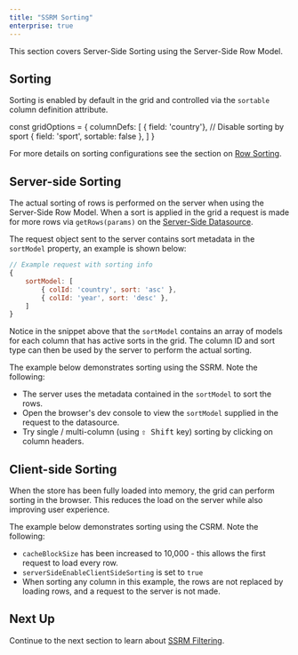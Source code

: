```yaml
---
title: "SSRM Sorting"
enterprise: true
---
```


This section covers Server-Side Sorting using the Server-Side Row Model.

## Sorting

Sorting is enabled by default in the grid and controlled via the `sortable` column definition attribute.


<snippet>
const gridOptions = {
    columnDefs: [
        { field: 'country'},
        // Disable sorting by sport
        { field: 'sport', sortable: false },
    ]
}
</snippet>

For more details on sorting configurations see the section on [Row Sorting](/row-sorting/).

## Server-side Sorting

The actual sorting of rows is performed on the server when using the Server-Side Row Model. When a sort is applied in the
grid a request is made for more rows via `getRows(params)` on the [Server-Side Datasource](/server-side-model-datasource/).

The request object sent to the server contains sort metadata in the `sortModel` property, an example is shown below:

```js
// Example request with sorting info
{
    sortModel: [
        { colId: 'country', sort: 'asc' },
        { colId: 'year', sort: 'desc' },
    ]
}
```

Notice in the snippet above that the `sortModel` contains an array of models for each column that has active sorts in 
the grid. The column ID and sort type can then be used by the server to perform the actual sorting.

The example below demonstrates sorting using the SSRM. Note the following:

- The server uses the metadata contained in the `sortModel` to sort the rows.
- Open the browser's dev console to view the `sortModel` supplied in the request to the datasource.
- Try single / multi-column (using <kbd>⇧ Shift</kbd> key) sorting by clicking on column headers.

<grid-example title='Server Side Sorting' name='server-side-sorting' type='generated' options='{ "enterprise": true, "extras": ["alasql"], "modules": ["serverside"] }'></grid-example>

## Client-side Sorting

When the store has been fully loaded into memory, the grid can perform sorting in the browser. This reduces the
load on the server while also improving user experience.

The example below demonstrates sorting using the CSRM. Note the following:

- `cacheBlockSize` has been increased to 10,000 - this allows the first request to load every row.
- `serverSideEnableClientSideSorting` is set to `true`
- When sorting any column in this example, the rows are not replaced by loading rows, and a request to the server is not made.

<grid-example title='Client Side Sorting' name='client-side-sorting' type='generated' options='{ "enterprise": true, "extras": ["alasql"], "modules": ["serverside"] }'></grid-example>

## Next Up

Continue to the next section to learn about [SSRM Filtering](/server-side-model-filtering/).
